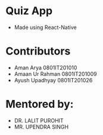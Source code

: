 # Quiz App

- Made using React-Native

# Contributors

- Aman Arya 0801IT201010
- Amaan Ur Rahman 0801IT201009
- Ayush Upadhyay 0801IT201026

# Mentored by: 

- DR. LALIT PUROHIT
- MR. UPENDRA SINGH
